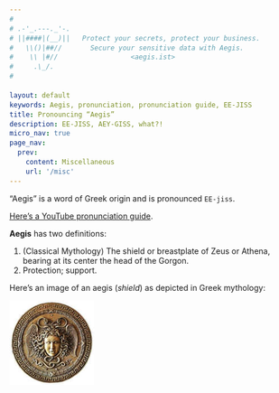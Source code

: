 ```yaml
---
#
# .-'_.---._'-.
# ||####|(__)||   Protect your secrets, protect your business.
#   \\()|##//       Secure your sensitive data with Aegis.
#    \\ |#//                  <aegis.ist>
#     .\_/.
#

layout: default
keywords: Aegis, pronunciation, pronunciation guide, EE-JISS
title: Pronouncing “Aegis”
description: EE-JISS, AEY-GISS, what?!
micro_nav: true
page_nav:
  prev:
    content: Miscellaneous
    url: '/misc'
---
```


“Aegis” is a word of Greek origin and is pronounced `EE-jiss`.

[Here’s a YouTube pronunciation guide][pronounce].

[pronounce]: http://www.youtube.com/watch?v=x4bUgXWdNfM

**Aegis** has two definitions:

1. (Classical Mythology) The shield or breastplate of Zeus or Athena, bearing
   at its center the head of the Gorgon.
2. Protection; support.

Here’s an image of an aegis (*shield*) as depicted in Greek mythology:

![aegis](/assets/aegis-shield.jpg "aegis")